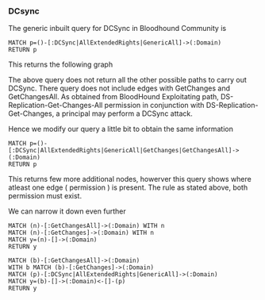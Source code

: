 ### DCsync

The generic inbuilt query for DCSync in Bloodhound Community is

```cypher
MATCH p=()-[:DCSync|AllExtendedRights|GenericAll]->(:Domain)
RETURN p
```

This returns the following graph


The above query does not return all the other possible paths to carry out DCSync. There query does not include edges with GetChanges and GetChangesAll.
As obtained from BloodHound Exploitating path, DS-Replication-Get-Changes-All permission in conjunction with DS-Replication-Get-Changes, a principal may perform a DCSync attack.

Hence we modify our query a little bit to obtain the same information

```cypher
MATCH p=()-[:DCSync|AllExtendedRights|GenericAll|GetChanges|GetChangesAll]->(:Domain)
RETURN p
```

This returns few more additional nodes, howerver this query shows where atleast one edge ( permission ) is present. The rule as stated above, both permission must exist.

We can narrow it down even further 


```cypher
MATCH (n)-[:GetChangesAll]->(:Domain) WITH n 
MATCH (n)-[:GetChanges]->(:Domain) WITH n
MATCH y=(n)-[]->(:Domain)
RETURN y
```
```cypher
MATCH (b)-[:GetChangesAll]->(:Domain)
WITH b MATCH (b)-[:GetChanges]->(:Domain)
MATCH (p)-[:DCSync|AllExtendedRights|GenericAll]->(:Domain)
MATCH y=(b)-[]->(:Domain)<-[]-(p)
RETURN y
```
